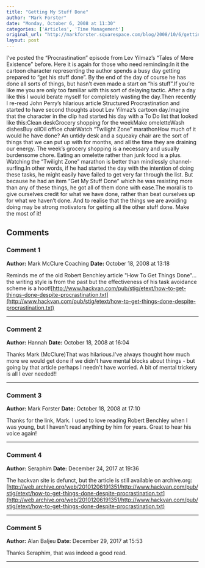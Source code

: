 ```yaml
---
title: "Getting My Stuff Done"
author: "Mark Forster"
date: "Monday, October 6, 2008 at 11:30"
categories: ['Articles', 'Time Management']
original_url: "http://markforster.squarespace.com/blog/2008/10/6/getting-my-stuff-done.html"
layout: post
---
```


I’ve posted the “Procrastination” episode from Lev Yilmaz’s “Tales of Mere Existence” before. Here it is again for those who need reminding:In it the cartoon character representing the author spends a busy day getting prepared to “get his stuff done”. By the end of the day of course he has done all sorts of things, but hasn’t even made a start on “his stuff”.If you’re like me you are only too familiar with this sort of delaying tactic. After a day like this I would berate myself for completely wasting the day.Then recently I re-read John Perry’s hilarious article Structured Procrastination and started to have second thoughts about Lev Yilmaz’s cartoon day.Imagine that the character in the clip had started his day with a To Do list that looked like this:Clean deskGrocery shopping for the weekMake omeletteWash dishesBuy oilOil office chairWatch “Twilight Zone” marathonHow much of it would he have done? An untidy desk and a squeaky chair are the sort of things that we can put up with for months, and all the time they are draining our energy. The week’s grocery shopping is a necessary and usually burdensome chore. Eating an omelette rather than junk food is a plus. Watching the “Twilight Zone” marathon is better than mindlessly channel-surfing.In other words, if he had started the day with the intention of doing these tasks, he might easily have failed to get very far through the list. But because he had an item “Get My Stuff Done” which he was resisting more than any of these things, he got all of them done with ease.The moral is to give ourselves credit for what we have done, rather than beat ourselves up for what we haven’t done. And to realise that the things we are avoiding doing may be strong motivators for getting all the other stuff done. Make the most of it!

## Comments

### Comment 1
**Author:** Mark McClure Coaching
**Date:** October 18, 2008 at 13:18

Reminds me of the old Robert Benchley article "How To Get Things Done"... the writing style is from the past but the effectiveness of his task avoidance scheme is a hoot![http://www.hackvan.com/pub/stig/etext/how-to-get-things-done-despite-procrastination.txt](http://www.hackvan.com/pub/stig/etext/how-to-get-things-done-despite-procrastination.txt)

---

### Comment 2
**Author:** Hannah
**Date:** October 18, 2008 at 16:04

Thanks Mark (McClure)That was hilarious.I've always thought how much more we would get done if we didn't have mental blocks about things - but going by that article perhaps I needn't have worried. A bit of mental trickery is all I ever needed!!

---

### Comment 3
**Author:** Mark Forster
**Date:** October 18, 2008 at 17:10

Thanks for the link, Mark. I used to love reading Robert Benchley when I was young, but I haven't read anything by him for years. Great to hear his voice again!

---

### Comment 4
**Author:** Seraphim
**Date:** December 24, 2017 at 19:36

The hackvan site is defunct, but the article is still available on archive.org:
[http://web.archive.org/web/20101206191351/http://www.hackvan.com/pub/stig/etext/how-to-get-things-done-despite-procrastination.txt](http://web.archive.org/web/20101206191351/http://www.hackvan.com/pub/stig/etext/how-to-get-things-done-despite-procrastination.txt)

---

### Comment 5
**Author:** Alan Baljeu
**Date:** December 29, 2017 at 15:53

Thanks Seraphim, that was indeed a good read.

---
